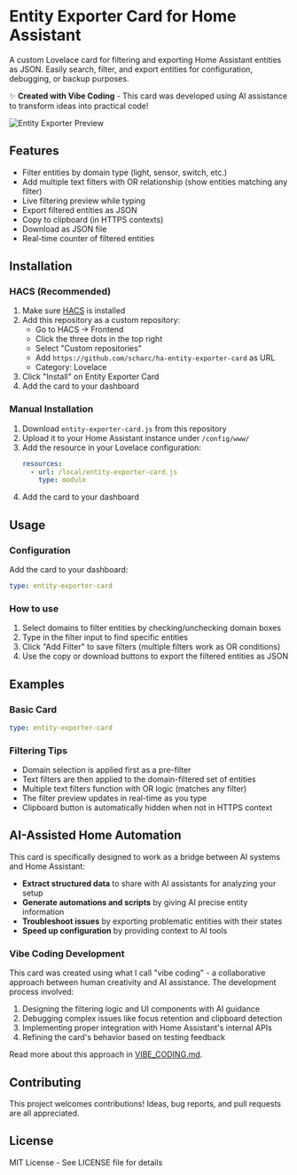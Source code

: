 # Entity Exporter Card for Home Assistant

A custom Lovelace card for filtering and exporting Home Assistant entities as JSON. Easily search, filter, and export entities for configuration, debugging, or backup purposes.

✨ **Created with Vibe Coding** - This card was developed using AI assistance to transform ideas into practical code!

![Entity Exporter Preview](https://raw.githubusercontent.com/thanhrodke/ha-entity-exporter-card/main/images/entity-exporter-card.png)

## Features

- Filter entities by domain type (light, sensor, switch, etc.)
- Add multiple text filters with OR relationship (show entities matching any filter)
- Live filtering preview while typing
- Export filtered entities as JSON
- Copy to clipboard (in HTTPS contexts)
- Download as JSON file
- Real-time counter of filtered entities

## Installation

### HACS (Recommended)
1. Make sure [HACS](https://hacs.xyz/) is installed
2. Add this repository as a custom repository:
   - Go to HACS → Frontend
   - Click the three dots in the top right
   - Select "Custom repositories"
   - Add `https://github.com/scharc/ha-entity-exporter-card` as URL
   - Category: Lovelace
3. Click "Install" on Entity Exporter Card
4. Add the card to your dashboard

### Manual Installation
1. Download `entity-exporter-card.js` from this repository
2. Upload it to your Home Assistant instance under `/config/www/`
3. Add the resource in your Lovelace configuration:
   ```yaml
   resources:
     - url: /local/entity-exporter-card.js
       type: module
   ```
4. Add the card to your dashboard

## Usage

### Configuration
Add the card to your dashboard:
```yaml
type: entity-exporter-card
```

### How to use
1. Select domains to filter entities by checking/unchecking domain boxes
2. Type in the filter input to find specific entities
3. Click "Add Filter" to save filters (multiple filters work as OR conditions)
4. Use the copy or download buttons to export the filtered entities as JSON

## Examples

### Basic Card
```yaml
type: entity-exporter-card
```

### Filtering Tips
- Domain selection is applied first as a pre-filter
- Text filters are then applied to the domain-filtered set of entities
- Multiple text filters function with OR logic (matches any filter)
- The filter preview updates in real-time as you type
- Clipboard button is automatically hidden when not in HTTPS context

## AI-Assisted Home Automation

This card is specifically designed to work as a bridge between AI systems and Home Assistant:

- **Extract structured data** to share with AI assistants for analyzing your setup
- **Generate automations and scripts** by giving AI precise entity information
- **Troubleshoot issues** by exporting problematic entities with their states
- **Speed up configuration** by providing context to AI tools

### Vibe Coding Development

This card was created using what I call "vibe coding" - a collaborative approach between human creativity and AI assistance. The development process involved:

1. Designing the filtering logic and UI components with AI guidance
2. Debugging complex issues like focus retention and clipboard detection
3. Implementing proper integration with Home Assistant's internal APIs
4. Refining the card's behavior based on testing feedback

Read more about this approach in [VIBE_CODING.md](VIBE_CODING.md).

## Contributing

This project welcomes contributions! Ideas, bug reports, and pull requests are all appreciated.

## License

MIT License - See LICENSE file for details

